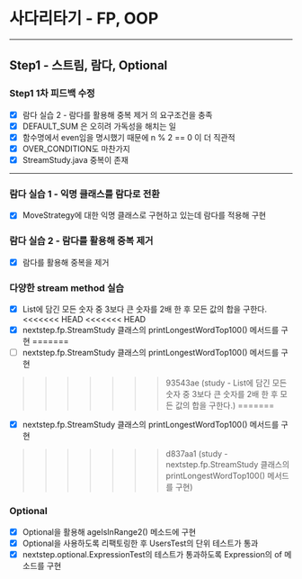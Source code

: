 # 사다리타기 - FP, OOP

---

## Step1 - 스트림, 람다, Optional
### Step1 1차 피드백 수정
- [X] 람다 실습 2 - 람다를 활용해 중복 제거 의 요구조건을 충족
- [X] DEFAULT_SUM 은 오히려 가독성을 해치는 일
- [X] 함수명에서 even임을 명시했기 때문에 n % 2 == 0 이 더 직관적
- [X] OVER_CONDITION도 마찬가지
- [X] StreamStudy.java 중복이 존재

---

### 람다 실습 1 - 익명 클래스를 람다로 전환
- [X] MoveStrategy에 대한 익명 클래스로 구현하고 있는데 람다를 적용해 구현

### 람다 실습 2 - 람다를 활용해 중복 제거
- [X] 람다를 활용해 중복을 제거

### 다양한 stream method 실습
- [X] List에 담긴 모든 숫자 중 3보다 큰 숫자를 2배 한 후 모든 값의 합을 구한다.
<<<<<<< HEAD
<<<<<<< HEAD
- [X] nextstep.fp.StreamStudy 클래스의 printLongestWordTop100() 메서드를 구현
=======
- [ ] nextstep.fp.StreamStudy 클래스의 printLongestWordTop100() 메서드를 구현
>>>>>>> 93543ae (study - List에 담긴 모든 숫자 중 3보다 큰 숫자를 2배 한 후 모든 값의 합을 구한다.)
=======
- [X] nextstep.fp.StreamStudy 클래스의 printLongestWordTop100() 메서드를 구현
>>>>>>> d837aa1 (study - nextstep.fp.StreamStudy 클래스의 printLongestWordTop100() 메서드를 구현)

### Optional
- [X] Optional을 활용해 ageIsInRange2() 메소드에 구현
- [X] Optional을 사용하도록 리팩토링한 후 UsersTest의 단위 테스트가 통과
- [X] nextstep.optional.ExpressionTest의 테스트가 통과하도록 Expression의 of 메소드를 구현
